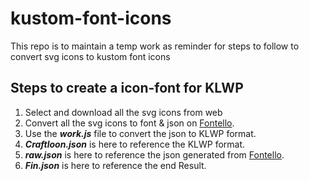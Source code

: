 # kustom-font-icons
This repo is to maintain a temp work as reminder for steps to follow to convert svg icons to kustom font icons

## Steps to create a icon-font for KLWP

1. Select and download all the svg icons from web
2. Convert all the svg icons to font & json on [Fontello](https://fontello.com/ "Fontello").
3. Use the _**work.js**_ file to convert the json to KLWP format.
4. _**Craftloon.json**_ is here to reference the KLWP format.
5. _**raw.json**_ is here to reference the json generated from [Fontello](https://fontello.com/ "Fontello").
6. _**Fin.json**_ is here to reference the end Result.
